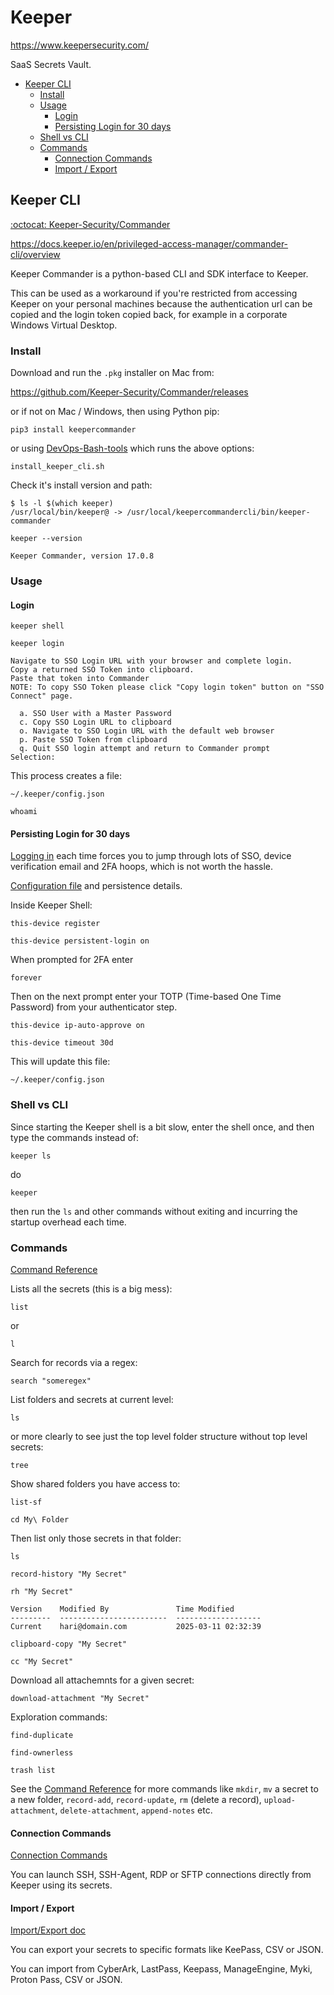 # Keeper

<https://www.keepersecurity.com/>

SaaS Secrets Vault.

<!-- INDEX_START -->

- [Keeper CLI](#keeper-cli)
  - [Install](#install)
  - [Usage](#usage)
    - [Login](#login)
    - [Persisting Login for 30 days](#persisting-login-for-30-days)
  - [Shell vs CLI](#shell-vs-cli)
  - [Commands](#commands)
    - [Connection Commands](#connection-commands)
    - [Import / Export](#import--export)

<!-- INDEX_END -->

## Keeper CLI

[:octocat: Keeper-Security/Commander](https://github.com/Keeper-Security/Commander)

<https://docs.keeper.io/en/privileged-access-manager/commander-cli/overview>

Keeper Commander is a python-based CLI and SDK interface to Keeper.

This can be used as a workaround if you're restricted from accessing Keeper on your personal machines because the
authentication url can be copied and the login token copied back, for example in a corporate Windows Virtual Desktop.

### Install

Download and run the `.pkg` installer on Mac from:

<https://github.com/Keeper-Security/Commander/releases>

or if not on Mac / Windows, then using Python pip:

```shell
pip3 install keepercommander
```

or using [DevOps-Bash-tools](devops-bash-tools.md) which runs the above options:

```shell
install_keeper_cli.sh
```

Check it's install version and path:

```shell
$ ls -l $(which keeper)
/usr/local/bin/keeper@ -> /usr/local/keepercommandercli/bin/keeper-commander
```

```shell
keeper --version
```

```text
Keeper Commander, version 17.0.8
```

### Usage

#### Login

```shell
keeper shell
```

```shell
keeper login
```

```shell
Navigate to SSO Login URL with your browser and complete login.
Copy a returned SSO Token into clipboard.
Paste that token into Commander
NOTE: To copy SSO Token please click "Copy login token" button on "SSO Connect" page.

  a. SSO User with a Master Password
  c. Copy SSO Login URL to clipboard
  o. Navigate to SSO Login URL with the default web browser
  p. Paste SSO Token from clipboard
  q. Quit SSO login attempt and return to Commander prompt
Selection:
```

This process creates a file:

```text
~/.keeper/config.json
```

```text
whoami
```

#### Persisting Login for 30 days

[Logging in](https://docs.keeper.io/en/privileged-access-manager/commander-cli/commander-installation-setup/logging-in)
each time forces you to jump through lots of SSO, device verification email and 2FA hoops, which is not worth the
hassle.

[Configuration file](https://docs.keeper.io/en/privileged-access-manager/commander-cli/commander-installation-setup/configuration)
and persistence details.

Inside Keeper Shell:

```text
this-device register
```

```text
this-device persistent-login on
```

When prompted for 2FA enter

```text
forever
```

Then on the next prompt enter your TOTP (Time-based One Time Password) from your authenticator step.

```text
this-device ip-auto-approve on
```

```text
this-device timeout 30d
```

This will update this file:

```text
~/.keeper/config.json
```

### Shell vs CLI

Since starting the Keeper shell is a bit slow, enter the shell once, and then type the commands instead of:

```shell
keeper ls
```

do

```shell
keeper
```

then run the `ls` and other commands without exiting and incurring the startup overhead each time.

### Commands

[Command Reference](https://docs.keeper.io/en/privileged-access-manager/commander-cli/command-reference)

Lists all the secrets (this is a big mess):

```text
list
```

or

```text
l
```

Search for records via a regex:

```text
search "someregex"
```

List folders and secrets at current level:

```text
ls
```

or more clearly to see just the top level folder structure without top level secrets:

```text
tree
```

Show shared folders you have access to:

```text
list-sf
```

```text
cd My\ Folder
```

Then list only those secrets in that folder:

```text
ls
```

```text
record-history "My Secret"
```

```text
rh "My Secret"
```

```text
Version    Modified By               Time Modified
---------  ------------------------  -------------------
Current    hari@domain.com           2025-03-11 02:32:39
```

```text
clipboard-copy "My Secret"
```

```text
cc "My Secret"
```

Download all attachemnts for a given secret:

```text
download-attachment "My Secret"
```

Exploration commands:

```text
find-duplicate
```

```text
find-ownerless
```

```text
trash list
```

See the [Command Reference](https://docs.keeper.io/en/privileged-access-manager/commander-cli/command-reference) for more commands like `mkdir`,
`mv` a secret to a new folder,
`record-add`,
`record-update`,
`rm` (delete a record),
`upload-attachment`,
`delete-attachment`,
`append-notes`
etc.

#### Connection Commands

[Connection Commands](https://docs.keeper.io/en/privileged-access-manager/commander-cli/command-reference/connection-commands)

You can launch SSH, SSH-Agent, RDP or SFTP connections directly from Keeper using its secrets.

#### Import / Export

[Import/Export doc](https://docs.keeper.io/en/privileged-access-manager/commander-cli/command-reference/import-and-export-commands)

You can export your secrets to specific formats like KeePass, CSV or JSON.

You can import from CyberArk, LastPass, Keepass, ManageEngine, Myki, Proton Pass, CSV or JSON.
